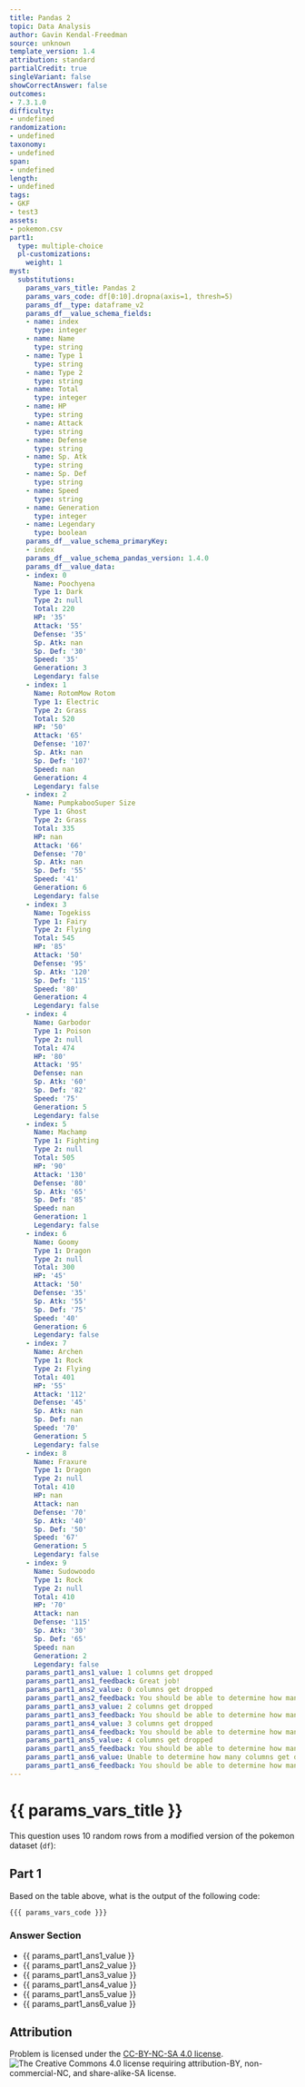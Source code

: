 ```yaml
---
title: Pandas 2
topic: Data Analysis
author: Gavin Kendal-Freedman
source: unknown
template_version: 1.4
attribution: standard
partialCredit: true
singleVariant: false
showCorrectAnswer: false
outcomes:
- 7.3.1.0
difficulty:
- undefined
randomization:
- undefined
taxonomy:
- undefined
span:
- undefined
length:
- undefined
tags:
- GKF
- test3
assets:
- pokemon.csv
part1:
  type: multiple-choice
  pl-customizations:
    weight: 1
myst:
  substitutions:
    params_vars_title: Pandas 2
    params_vars_code: df[0:10].dropna(axis=1, thresh=5)
    params_df__type: dataframe_v2
    params_df__value_schema_fields:
    - name: index
      type: integer
    - name: Name
      type: string
    - name: Type 1
      type: string
    - name: Type 2
      type: string
    - name: Total
      type: integer
    - name: HP
      type: string
    - name: Attack
      type: string
    - name: Defense
      type: string
    - name: Sp. Atk
      type: string
    - name: Sp. Def
      type: string
    - name: Speed
      type: string
    - name: Generation
      type: integer
    - name: Legendary
      type: boolean
    params_df__value_schema_primaryKey:
    - index
    params_df__value_schema_pandas_version: 1.4.0
    params_df__value_data:
    - index: 0
      Name: Poochyena
      Type 1: Dark
      Type 2: null
      Total: 220
      HP: '35'
      Attack: '55'
      Defense: '35'
      Sp. Atk: nan
      Sp. Def: '30'
      Speed: '35'
      Generation: 3
      Legendary: false
    - index: 1
      Name: RotomMow Rotom
      Type 1: Electric
      Type 2: Grass
      Total: 520
      HP: '50'
      Attack: '65'
      Defense: '107'
      Sp. Atk: nan
      Sp. Def: '107'
      Speed: nan
      Generation: 4
      Legendary: false
    - index: 2
      Name: PumpkabooSuper Size
      Type 1: Ghost
      Type 2: Grass
      Total: 335
      HP: nan
      Attack: '66'
      Defense: '70'
      Sp. Atk: nan
      Sp. Def: '55'
      Speed: '41'
      Generation: 6
      Legendary: false
    - index: 3
      Name: Togekiss
      Type 1: Fairy
      Type 2: Flying
      Total: 545
      HP: '85'
      Attack: '50'
      Defense: '95'
      Sp. Atk: '120'
      Sp. Def: '115'
      Speed: '80'
      Generation: 4
      Legendary: false
    - index: 4
      Name: Garbodor
      Type 1: Poison
      Type 2: null
      Total: 474
      HP: '80'
      Attack: '95'
      Defense: nan
      Sp. Atk: '60'
      Sp. Def: '82'
      Speed: '75'
      Generation: 5
      Legendary: false
    - index: 5
      Name: Machamp
      Type 1: Fighting
      Type 2: null
      Total: 505
      HP: '90'
      Attack: '130'
      Defense: '80'
      Sp. Atk: '65'
      Sp. Def: '85'
      Speed: nan
      Generation: 1
      Legendary: false
    - index: 6
      Name: Goomy
      Type 1: Dragon
      Type 2: null
      Total: 300
      HP: '45'
      Attack: '50'
      Defense: '35'
      Sp. Atk: '55'
      Sp. Def: '75'
      Speed: '40'
      Generation: 6
      Legendary: false
    - index: 7
      Name: Archen
      Type 1: Rock
      Type 2: Flying
      Total: 401
      HP: '55'
      Attack: '112'
      Defense: '45'
      Sp. Atk: nan
      Sp. Def: nan
      Speed: '70'
      Generation: 5
      Legendary: false
    - index: 8
      Name: Fraxure
      Type 1: Dragon
      Type 2: null
      Total: 410
      HP: nan
      Attack: nan
      Defense: '70'
      Sp. Atk: '40'
      Sp. Def: '50'
      Speed: '67'
      Generation: 5
      Legendary: false
    - index: 9
      Name: Sudowoodo
      Type 1: Rock
      Type 2: null
      Total: 410
      HP: '70'
      Attack: nan
      Defense: '115'
      Sp. Atk: '30'
      Sp. Def: '65'
      Speed: nan
      Generation: 2
      Legendary: false
    params_part1_ans1_value: 1 columns get dropped
    params_part1_ans1_feedback: Great job!
    params_part1_ans2_value: 0 columns get dropped
    params_part1_ans2_feedback: You should be able to determine how many get dropped.
    params_part1_ans3_value: 2 columns get dropped
    params_part1_ans3_feedback: You should be able to determine how many get dropped.
    params_part1_ans4_value: 3 columns get dropped
    params_part1_ans4_feedback: You should be able to determine how many get dropped.
    params_part1_ans5_value: 4 columns get dropped
    params_part1_ans5_feedback: You should be able to determine how many get dropped.
    params_part1_ans6_value: Unable to determine how many columns get dropped
    params_part1_ans6_feedback: You should be able to determine how many get dropped.
---
```

# {{ params_vars_title }}
This question uses 10 random rows from a modified version of the pokemon dataset (`df`):

<pl-dataframe params-name="df" show-dimensions=true show-python=false></pl-dataframe>

## Part 1

Based on the table above, what is the output of the following code:

```python
{{{ params_vars_code }}}
```

### Answer Section

- {{ params_part1_ans1_value }}
- {{ params_part1_ans2_value }}
- {{ params_part1_ans3_value }}
- {{ params_part1_ans4_value }}
- {{ params_part1_ans5_value }}
- {{ params_part1_ans6_value }}

## Attribution

Problem is licensed under the [CC-BY-NC-SA 4.0 license](https://creativecommons.org/licenses/by-nc-sa/4.0/).<br> ![The Creative Commons 4.0 license requiring attribution-BY, non-commercial-NC, and share-alike-SA license.](https://raw.githubusercontent.com/firasm/bits/master/by-nc-sa.png)